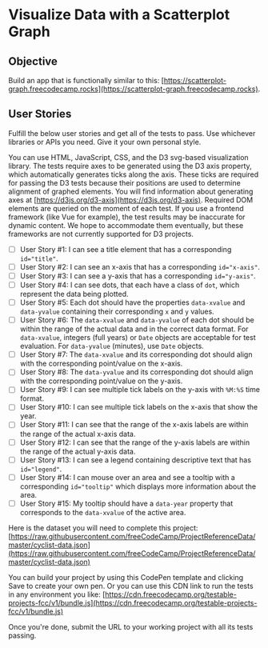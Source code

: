 # Visualize Data with a Scatterplot Graph

## Objective

Build an app that is functionally similar to this: [https://scatterplot-graph.freecodecamp.rocks](https://scatterplot-graph.freecodecamp.rocks).

## User Stories

Fulfill the below user stories and get all of the tests to pass. Use whichever libraries or APIs you need. Give it your own personal style.

You can use HTML, JavaScript, CSS, and the D3 svg-based visualization library. The tests require axes to be generated using the D3 axis property, which automatically generates ticks along the axis. These ticks are required for passing the D3 tests because their positions are used to determine alignment of graphed elements. You will find information about generating axes at [https://d3js.org/d3-axis](https://d3js.org/d3-axis). Required DOM elements are queried on the moment of each test. If you use a frontend framework (like Vue for example), the test results may be inaccurate for dynamic content. We hope to accommodate them eventually, but these frameworks are not currently supported for D3 projects.

- [ ] User Story #1: I can see a title element that has a corresponding `id="title"`.
- [ ] User Story #2: I can see an x-axis that has a corresponding `id="x-axis"`.
- [ ] User Story #3: I can see a y-axis that has a corresponding `id="y-axis"`.
- [ ] User Story #4: I can see dots, that each have a class of `dot`, which represent the data being plotted.
- [ ] User Story #5: Each dot should have the properties `data-xvalue` and `data-yvalue` containing their corresponding `x` and `y` values.
- [ ] User Story #6: The `data-xvalue` and `data-yvalue` of each dot should be within the range of the actual data and in the correct data format. For `data-xvalue`, integers (full years) or `Date` objects are acceptable for test evaluation. For `data-yvalue` (minutes), use `Date` objects.
- [ ] User Story #7: The `data-xvalue` and its corresponding dot should align with the corresponding point/value on the x-axis.
- [ ] User Story #8: The `data-yvalue` and its corresponding dot should align with the corresponding point/value on the y-axis.
- [ ] User Story #9: I can see multiple tick labels on the y-axis with `%M:%S` time format.
- [ ] User Story #10: I can see multiple tick labels on the x-axis that show the year.
- [ ] User Story #11: I can see that the range of the x-axis labels are within the range of the actual x-axis data.
- [ ] User Story #12: I can see that the range of the y-axis labels are within the range of the actual y-axis data.
- [ ] User Story #13: I can see a legend containing descriptive text that has `id="legend"`.
- [ ] User Story #14: I can mouse over an area and see a tooltip with a corresponding `id="tooltip"` which displays more information about the area.
- [ ] User Story #15: My tooltip should have a `data-year` property that corresponds to the `data-xvalue` of the active area.

Here is the dataset you will need to complete this project: [https://raw.githubusercontent.com/freeCodeCamp/ProjectReferenceData/master/cyclist-data.json](https://raw.githubusercontent.com/freeCodeCamp/ProjectReferenceData/master/cyclist-data.json)

You can build your project by using this CodePen template and clicking Save to create your own pen. Or you can use this CDN link to run the tests in any environment you like: [https://cdn.freecodecamp.org/testable-projects-fcc/v1/bundle.js](https://cdn.freecodecamp.org/testable-projects-fcc/v1/bundle.js)

Once you're done, submit the URL to your working project with all its tests passing.
